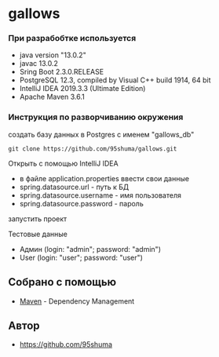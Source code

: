 # gallows


### При разрабобтке используется

* java version "13.0.2"
* javac 13.0.2
* Sring Boot 2.3.0.RELEASE
* PostgreSQL 12.3, compiled by Visual C++ build 1914, 64 bit
* IntelliJ IDEA 2019.3.3 (Ultimate Edition)
* Apache Maven 3.6.1

### Инструкция по разворчиванию окружения

создать базу данных в Postgres
с именем "gallows_db"

```
git clone https://github.com/95shuma/gallows.git
```

Открыть с помощью IntelliJ IDEA
* в файле application.properties
ввести свои данные 
* spring.datasource.url - путь к БД
* spring.datasource.username - имя пользователя
* spring.datasource.password - пароль

запустить проект

Тестовые данные
* Админ (login: "admin"; password: "admin")
* User (login: "user"; password: "user")

## Собрано с помощью

* [Maven](https://maven.apache.org/) - Dependency Management

## Автор

* https://github.com/95shuma
